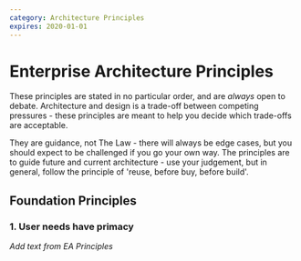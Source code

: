 ```yaml
---
category: Architecture Principles
expires: 2020-01-01
---
```


# Enterprise Architecture Principles

These principles are stated in no particular order, and are *always* open to debate.
Architecture and design is a trade-off between competing pressures - these principles are
meant to help you decide which trade-offs are acceptable.

They are guidance, not The Law - there will always be edge cases, but you should
expect to be challenged if you go your own way. The principles are to guide future
and current architecture - use your judgement, but in general, follow the principle of
'reuse, before buy, before build'.

## Foundation Principles

### 1. User needs have primacy

*Add text from EA Principles*
